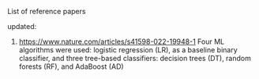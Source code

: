 List of reference papers

updated: 
1. https://www.nature.com/articles/s41598-022-19948-1
Four ML algorithms were used: logistic regression (LR), as a baseline binary classifier, and three tree-based classifiers: decision trees (DT), random forests (RF), and AdaBoost (AD)

